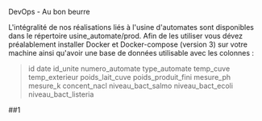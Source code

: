 DevOps - Au bon beurre

L'intégralité de nos réalisations liés à l'usine d'automates sont disponibles dans le répertoire usine_automate/prod. 
Afin de les utiliser vous dévez préalablement installer Docker et Docker-compose (version 3) sur votre machine ainsi qu'avoir une base de données utilisable avec les colonnes :

> id date id_unite numero_automate type_automate temp_cuve temp_exterieur poids_lait_cuve poids_produit_fini mesure_ph mesure_k concent_nacl niveau_bact_salmo niveau_bact_ecoli niveau_bact_listeria 

##1 









